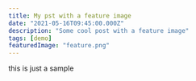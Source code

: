 ```yaml
---
title: My pst with a feature image
date: "2021-05-16T09:45:00.000Z"
description: "Some cool post with a feature image"
tags: [demo]
featuredImage: "feature.png"
---
```

this is just a sample